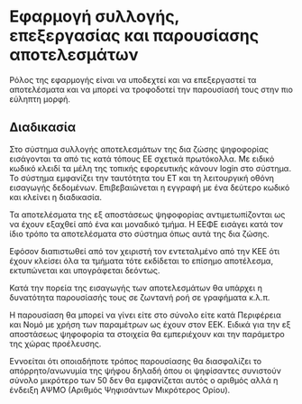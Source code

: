 # Εφαρμογή συλλογής, επεξεργασίας και παρουσίασης αποτελεσμάτων

Ρόλος της εφαρμογής είναι να υποδεχτεί και να επεξεργαστεί τα αποτελέσματα και να μπορεί να τροφοδοτεί την παρουσίασή τους στην πιο εύληπτη μορφή.

## Διαδικασία 
Στο σύστημα συλλογής αποτελεσμάτων της δια ζώσης ψηφοφορίας εισάγονται τα από τις κατά τόπους ΕΕ σχετικά πρωτόκολλα.
Με ειδικό κωδικό κλειδί τα μέλη της τοπικής εφορευτικής κάνουν login στο σύστημα. Το σύστημα εμφανίζει την ταυτότητα του ΕΤ και τη λειτουργική οθόνη εισαγωγής δεδομένων. 
Επιβεβαιώνεται η εγγραφή με ένα δεύτερο κωδικό και κλείνει η διαδικασία. 

Τα αποτελέσματα της εξ αποστάσεως ψηφοφορίας αντιμετωπίζονται ως να έχουν εξαχθεί από ένα και μοναδικό τμήμα.  Η  ΕΕΦΕ εισάγει κατά τον ίδιο τρόπο τα αποτελέσματα στο σύστημα όπως αυτά της δια ζώσης.

Εφόσον διαπιστωθεί από τον χειριστή τον εντεταλμένο από την ΚΕΕ ότι έχουν κλείσει όλα τα τμήματα τότε εκδίδεται το επίσημο αποτέλεσμα, εκτυπώνεται και υπογράφεται δεόντως. 

Κατά την πορεία της εισαγωγής των αποτελεσμάτων θα υπάρχει η δυνατότητα παρουσίασής τους σε ζωντανή ροή σε γραφήματα κ.λ.π. 

Η παρουσίαση θα μπορεί να γίνει είτε στο σύνολο είτε κατά Περιφέρεια και Νομό με χρήση των παραμέτρων ως έχουν  στον ΕΕΚ.
Ειδικά για την εξ αποστάσεως ψηφοφορία τα στοιχεία θα εμπεριέχουν και την παράμετρο της χώρας προέλευσης.

Εννοείται ότι οποιαδήποτε τρόπος παρουσίασης θα διασφαλίζει το απόρρητο/ανωνυμία της ψήφου δηλαδή όπου οι ψηφίσαντες συνιστούν σύνολο μικρότερο των 50 δεν θα εμφανίζεται αυτός ο αριθμός αλλά η ένδειξη ΑΨΜΟ (Αριθμός Ψηφισάντων Μικρότερος Ορίου).
